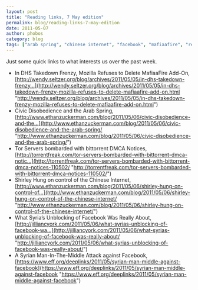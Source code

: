 ```yaml
---
layout: post
title: "Reading links, 7 May edition"
permalink: blog/reading-links-7-may-edition
date: 2011-05-07
author: phobos
category: blog
tags: ["arab spring", "chinese internet", "facebook", "mafiaafire", "reading links", "syria", "what we're reading"]
---
```


Just some quick links to what interests us over the past week.

- In DHS Takedown Frenzy, Mozilla Refuses to Delete MafiaaFire Add-On, [http://wendy.seltzer.org/blog/archives/2011/05/05/in-dhs-takedown-frenzy...](http://wendy.seltzer.org/blog/archives/2011/05/05/in-dhs-takedown-frenzy-mozilla-refuses-to-delete-mafiaafire-add-on.html "http://wendy.seltzer.org/blog/archives/2011/05/05/in-dhs-takedown-frenzy-mozilla-refuses-to-delete-mafiaafire-add-on.html")
- Civic Disobedience and the Arab Spring, [http://www.ethanzuckerman.com/blog/2011/05/06/civic-disobedience-and-the...](http://www.ethanzuckerman.com/blog/2011/05/06/civic-disobedience-and-the-arab-spring/ "http://www.ethanzuckerman.com/blog/2011/05/06/civic-disobedience-and-the-arab-spring/")
- Tor Servers bombarded with bittorrent DMCA Notices, [http://torrentfreak.com/tor-servers-bombarded-with-bittorrent-dmca-notic...](http://torrentfreak.com/tor-servers-bombarded-with-bittorrent-dmca-notices-110502/ "http://torrentfreak.com/tor-servers-bombarded-with-bittorrent-dmca-notices-110502/")
- Shirley Hung on control of the Chinese Internet, [http://www.ethanzuckerman.com/blog/2011/05/06/shirley-hung-on-control-of...](http://www.ethanzuckerman.com/blog/2011/05/06/shirley-hung-on-control-of-the-chinese-internet/ "http://www.ethanzuckerman.com/blog/2011/05/06/shirley-hung-on-control-of-the-chinese-internet/")
- What Syria’s Unblocking of Facebook Was Really About, [http://jilliancyork.com/2011/05/06/what-syrias-unblocking-of-facebook-wa...](http://jilliancyork.com/2011/05/06/what-syrias-unblocking-of-facebook-was-really-about/ "http://jilliancyork.com/2011/05/06/what-syrias-unblocking-of-facebook-was-really-about/")
- A Syrian Man-In-The-Middle Attack against Facebook, [https://www.eff.org/deeplinks/2011/05/syrian-man-middle-against-facebook](https://www.eff.org/deeplinks/2011/05/syrian-man-middle-against-facebook "https://www.eff.org/deeplinks/2011/05/syrian-man-middle-against-facebook")

